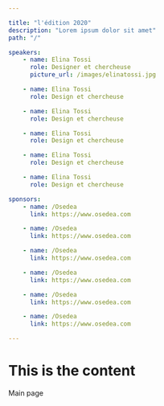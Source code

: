 ```yaml
---

title: "l'édition 2020"
description: "Lorem ipsum dolor sit amet"
path: "/"

speakers:
    - name: Elina Tossi
      role: Designer et chercheuse
      picture_url: /images/elinatossi.jpg

    - name: Elina Tossi
      role: Design et chercheuse

    - name: Elina Tossi
      role: Design et chercheuse

    - name: Elina Tossi
      role: Design et chercheuse

    - name: Elina Tossi
      role: Design et chercheuse

    - name: Elina Tossi
      role: Design et chercheuse

sponsors:
    - name: /Osedea
      link: https://www.osedea.com

    - name: /Osedea
      link: https://www.osedea.com

    - name: /Osedea
      link: https://www.osedea.com

    - name: /Osedea
      link: https://www.osedea.com

    - name: /Osedea
      link: https://www.osedea.com

    - name: /Osedea
      link: https://www.osedea.com

---
```

# This is the content

Main page
